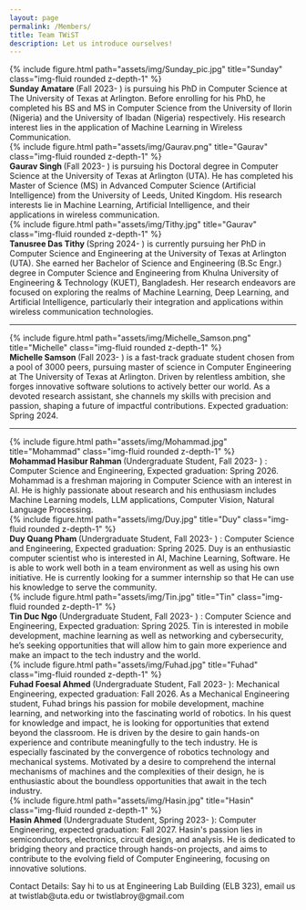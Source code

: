 ```yaml
---
layout: page
permalink: /Members/
title: Team TWiST
description: Let us introduce ourselves!
---
```


<div class="row justify-content-sm-center">
<div class="col-sm-2 mt-3 mt-md-0">
    {% include figure.html path="assets/img/Sunday_pic.jpg" title="Sunday" class="img-fluid rounded z-depth-1" %}
    </div>
    <div class="col-sm-10 mt-3 mt-md-0">
    <b> Sunday Amatare </b> (Fall 2023- ) is pursuing his PhD in Computer Science at The University of Texas at Arlington. Before enrolling for his PhD, he completed his BS and MS in Computer Science from the University of Ilorin (Nigeria) and the University of Ibadan (Nigeria) respectively. His research interest lies in the application of Machine Learning in Wireless Communication.
      </div>
</div>

<div class="row justify-content-sm-center">
<div class="col-sm-2 mt-3 mt-md-0">
    {% include figure.html path="assets/img/Gaurav.png" title="Gaurav" class="img-fluid rounded z-depth-1" %}
    </div>
    <div class="col-sm-10 mt-3 mt-md-0">
    <b> Gaurav Singh </b> (Fall 2023- ) is pursuing his Doctoral degree in Computer Science at the University of Texas at Arlington (UTA). He has completed his Master of Science (MS) in Advanced Computer Science (Artificial Intelligence) from the University of Leeds, United Kingdom. His research interests lie in Machine Learning, Artificial Intelligence, and their applications in wireless communication.
      </div>
</div>

<div class="row justify-content-sm-center">
<div class="col-sm-2 mt-3 mt-md-0">
    {% include figure.html path="assets/img/Tithy.jpg" title="Gaurav" class="img-fluid rounded z-depth-1" %}
    </div>
    <div class="col-sm-10 mt-3 mt-md-0">
    <b> Tanusree Das Tithy </b> (Spring 2024- ) is currently pursuing her PhD in Computer Science and Engineering at the University of Texas at Arlington (UTA). She earned her Bachelor of Science and Engineering (B.Sc Engr.) degree in Computer Science and Engineering from Khulna University of Engineering & Technology (KUET), Bangladesh. Her research endeavors are focused on exploring the realms of Machine Learning, Deep Learning, and Artificial Intelligence, particularly their integration and applications within wireless communication technologies.
      </div>
</div>

---

<div class="row justify-content-sm-center">
<div class="col-sm-2 mt-3 mt-md-0">
    {% include figure.html path="assets/img/Michelle_Samson.png" title="Michelle" class="img-fluid rounded z-depth-1" %}
    </div>
    <div class="col-sm-10 mt-3 mt-md-0">
  <b>  Michelle Samson </b> (Fall 2023- ) is a fast-track graduate student chosen from a pool of 3000 peers, pursuing master of science in Computer Engineering at The University of Texas at Arlington. Driven by relentless ambition, she forges innovative software solutions to actively better our world. As a devoted research assistant, she channels my skills with precision and passion, shaping a future of impactful contributions. Expected graduation: Spring 2024.
</div>
</div>

---

<div class="row justify-content-sm-center">
<div class="col-sm-2 mt-3 mt-md-0">
    {% include figure.html path="assets/img/Mohammad.jpg" title="Mohammad" class="img-fluid rounded z-depth-1" %}
    </div>
  <div class="col-sm-10 mt-3 mt-md-0">
<b> Mohammad Hasibur Rahman </b>(Undergraduate Student, Fall 2023- ) : Computer Science and Engineering, Expected graduation: Spring 2026. Mohammad is a freshman majoring in Computer Science with an interest in AI. He is highly passionate about research and his enthusiasm includes Machine Learning models, LLM applications, Computer Vision, Natural Language Processing.
</div>
</div>

[//]: # (<b> Samantha Salgado </b> &#40;Undergraduate Student&#41;: Computer Science and Engineering, Expected graduation: Spring 2026.)

[//]: # (<b> Mitali Alpeshbhai Mayani </b>&#40;Undergraduate Student&#41; : Computer Science and Engineering, Expected graduation: Spring 2027.)

<div class="row justify-content-sm-center">
<div class="col-sm-2 mt-3 mt-md-0">
    {% include figure.html path="assets/img/Duy.jpg" title="Duy" class="img-fluid rounded z-depth-1" %}
</div>
<div class="col-sm-10 mt-3 mt-md-0">
<b> Duy Quang Pham </b>(Undergraduate Student, Fall 2023- ) : Computer Science and Engineering, Expected graduation: Spring 2025.  Duy is an enthusiastic computer scientist who is interested in AI, Machine Learning, Software. He is able to work well both in a team environment as well as using his own initiative. He is currently looking for a summer internship so that He can use his knowledge to serve the community.
</div>
</div>

<div class="row justify-content-sm-center">
<div class="col-sm-2 mt-4 mt-md-0">
    {% include figure.html path="assets/img/Tin.jpg" title="Tin" class="img-fluid rounded z-depth-1" %}
    </div>
<div class="col-sm-10 mt-3 mt-md-0">
<b> Tin Duc  Ngo </b>(Undergraduate Student, Fall 2023- ) : Computer Science and Engineering, Expected graduation: Spring 2025. Tin is interested in mobile development, machine learning as well as networking and cybersecurity, he’s seeking opportunities that will allow him to gain more experience and make an impact to the tech industry and the world.
</div>
</div>

<div class="row justify-content-sm-center">
<div class="col-sm-2 mt-4 mt-md-0">
    {% include figure.html path="assets/img/Fuhad.jpg" title="Fuhad" class="img-fluid rounded z-depth-1" %}
    </div>
<div class="col-sm-10 mt-3 mt-md-0">
<div class="col-sm-12 mt-3 mt-md-0">
<b> Fuhad Foesal Ahmed </b>(Undergraduate Student, Fall 2023- ): Mechanical Engineering, expected graduation: Fall 2026. As a Mechanical Engineering student, Fuhad brings his passion for mobile development, machine learning, and networking into the fascinating world of robotics. In his quest for knowledge and impact, he is looking for opportunities that extend beyond the classroom. He is driven by the desire to gain hands-on experience and contribute meaningfully to the tech industry.
He is especially fascinated by the convergence of robotics technology and mechanical systems. Motivated by a desire to comprehend the internal mechanisms of machines and the complexities of their design, he is enthusiastic about the boundless opportunities that await in the tech industry.
</div>
</div>

<div class="row justify-content-sm-center">
<div class="col-sm-2 mt-4 mt-md-0">
    {% include figure.html path="assets/img/Hasin.jpg" title="Hasin" class="img-fluid rounded z-depth-1" %}
    </div>
<div class="col-sm-10 mt-3 mt-md-0">
<div class="col-sm-12 mt-3 mt-md-0">
<b> Hasin Ahmed </b>(Undergraduate Student, Spring 2023- ): Computer Engineering, expected graduation: Fall 2027. Hasin's passion lies in semiconductors, electronics, circuit design, and analysis. He is dedicated to bridging theory and practice through hands-on projects, and aims to contribute to the evolving field of Computer Engineering, focusing on innovative solutions.
</div>
</div>

<p>Contact Details: Say hi to us at Engineering Lab Building (ELB 323), email us at twistlab@uta.edu or twistlabroy@gmail.com</p>
